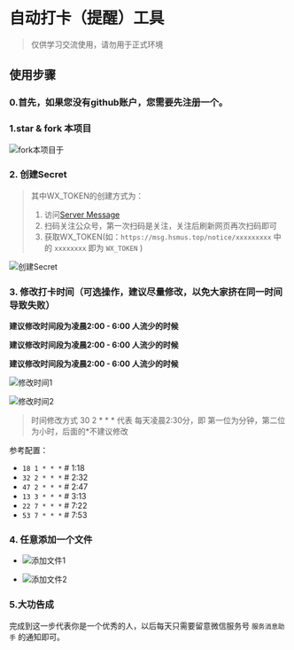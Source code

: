 # 自动打卡（提醒）工具
> 仅供学习交流使用，请勿用于正式环境

## 使用步骤
### 0.首先，如果您没有github账户，您需要先注册一个。

### 1.star & fork 本项目 
![fork本项目于](http://www.s3tu.com/images/2020/10/27/fork82304.png)

### 2. 创建Secret

 > 其中WX_TOKEN的创建方式为：
 >  1. 访问[Server Message](https://msg.hsmus.top/)
 >  2. 扫码关注公众号，第一次扫码是关注，关注后刷新网页再次扫码即可
 >  3. 获取WX_TOKEN(如：`https://msg.hsmus.top/notice/xxxxxxxxx` 中的 `xxxxxxxx` 即为 `WX_TOKEN` )

 ![创建Secret](https://s1.ax1x.com/2020/10/27/BlrQkq.png)

### 3. 修改打卡时间（可选操作，建议尽量修改，以免大家挤在同一时间导致失败）

 **建议修改时间段为凌晨2:00 - 6:00 人流少的时候**
 
 **建议修改时间段为凌晨2:00 - 6:00 人流少的时候**
 
 **建议修改时间段为凌晨2:00 - 6:00 人流少的时候**
 
![修改时间1](https://s1.ax1x.com/2020/10/27/Bls8UI.png)

![修改时间2](https://s1.ax1x.com/2020/10/27/BlsoI1.jpg)

> 时间修改方式
> 30 2 * * * 代表 每天凌晨2:30分，即 第一位为分钟，第二位为小时，后面的*不建议修改

参考配置：
 - `18 1 * * *`      # 1:18
 - `32 2 * * *`      # 2:32
 - `47 2 * * *`      # 2:47
 - `13 3 * * *`      # 3:13
 - `22 7 * * *`      # 7:22
 - `53 7 * * *`      # 7:53

### 4. 任意添加一个文件
 - ![添加文件1](http://www.s3tu.com/images/2020/10/27/add475d1.png)

 - ![添加文件2](https://s1.ax1x.com/2020/10/27/BlDYdI.png)


### 5.大功告成
完成到这一步代表你是一个优秀的人，以后每天只需要留意微信服务号 `服务消息助手` 的通知即可。

